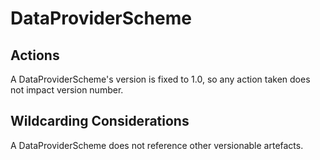 # DataProviderScheme

## Actions

A DataProviderScheme's version is fixed to 1.0, so any action taken does not impact version number.

## Wildcarding Considerations

A DataProviderScheme does not reference other versionable artefacts.
